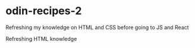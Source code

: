 # odin-recipes-2
Refreshing my knowledge on HTML and CSS before going to JS and React

Refreshing HTML knowledge
